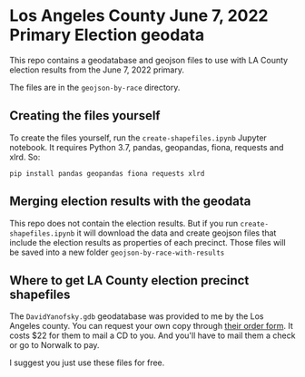 # Los Angeles County June 7, 2022 Primary Election geodata

This repo contains a geodatabase and geojson files to use with LA County election results from the June 7, 2022 primary.

The files are in the `geojson-by-race` directory.

## Creating the files yourself

To create the files yourself, run the `create-shapefiles.ipynb` Jupyter notebook. It requires Python 3.7, pandas, geopandas, fiona, requests and xlrd. So:

`pip install pandas geopandas fiona requests xlrd`

## Merging election results with the geodata

This repo does not contain the election results. But if you run `create-shapefiles.ipynb` it will download the data and create geojson files that include the election results as properties of each precinct. Those files will be saved into a new folder `geojson-by-race-with-results`

## Where to get LA County election precinct shapefiles

The `DavidYanofsky.gdb` geodatabase was provided to me by the Los Angeles county. You can request your own copy through [their order form](https://survey123.arcgis.com/share/c9c5ad77c3154f699079305adc10aacd). It costs $22 for them to mail a CD to you. And you'll have to mail them a check or go to Norwalk to pay. 

I suggest you just use these files for free.
